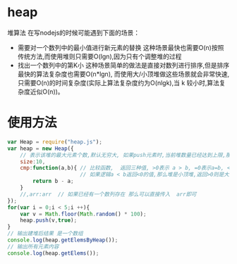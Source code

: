 # heap
堆算法
在写nodejs的时候可能遇到下面的场景：
*  需要对一个数列中的最小值进行新元素的替换
   这种场景最快也需要O(n)按照传统方法,而使用堆则只需要O(lgn),因为只有个调整堆的过程
*  找出一个数列中的第K小
   这种场景简单的做法是直接对数列进行排序,但是排序最快的算法复杂度也需要O(n*lgn),
   而使用大/小顶堆做这些场景就会非常快速,只需要O(n)的时间复杂度(实际上算法复杂度约为O(nlgk),当 k 较小时,算法复杂度近似O(n))。

# 使用方法
``````javascript
var Heap = require("heap.js");
var heap = new Heap({
    // 表示该堆的最大元素个数,默认无穷大, 如果push元素时,当前堆数量已经达到上限,那么会根据cmp返回1时替换堆顶元素。
    size:10,
    cmp:function(a,b){ // 比较函数,  返回三种值, >0表示 a > b, =0表示a=b, <0表示a小于b 
                       // 如果逻辑a < b返回<0的值,那么堆是小顶堆,返回>0则是大顶堆
        return b - a;
    }
    //,arr:arr  // 如果已经有一个数列存在 那么可以直接传入  arr即可
});
for(var i = 0;i < 5;i ++){
    var v = Math.floor(Math.random() * 100);
    heap.push(v,true);
}
// 输出建堆后结果 是一个数组
console.log(heap.getElemsByHeap());
// 输出所有元素内容
console.log(heap.getElems());
``````
